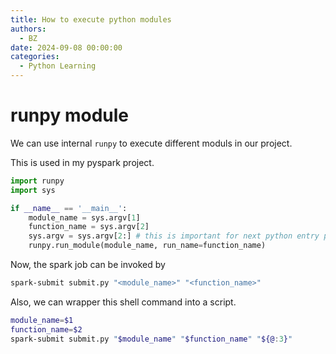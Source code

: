 ```yaml
---
title: How to execute python modules
authors:
  - BZ
date: 2024-09-08 00:00:00
categories: 
  - Python Learning
---
```


<!-- more -->

# **runpy** module

We can use internal `runpy` to execute different moduls in our project.

This is used in my pyspark project.

```python title="submit.py" linenums="1"
import runpy
import sys

if __name__ == '__main__':
    module_name = sys.argv[1]
    function_name = sys.argv[2]
    sys.argv = sys.argv[2:] # this is important for next python entry point
    runpy.run_module(module_name, run_name=function_name)
```

Now, the spark job can be invoked by

```bash linenums="1"
spark-submit submit.py "<module_name>" "<function_name>"
```

Also, we can wrapper this shell command into a script.

```bash title="run.sh" linenums="1"
module_name=$1
function_name=$2
spark-submit submit.py "$module_name" "$function_name" "${@:3}"
```